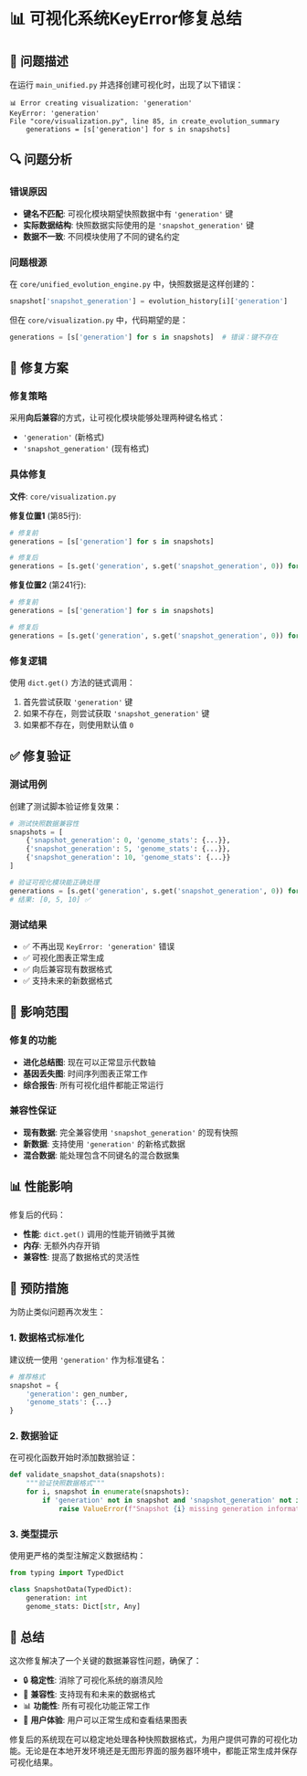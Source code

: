 # 📊 可视化系统KeyError修复总结

## 🐛 问题描述

在运行 `main_unified.py` 并选择创建可视化时，出现了以下错误：

```
📊 Error creating visualization: 'generation'
KeyError: 'generation'
File "core/visualization.py", line 85, in create_evolution_summary
    generations = [s['generation'] for s in snapshots]
```

## 🔍 问题分析

### 错误原因
- **键名不匹配**: 可视化模块期望快照数据中有 `'generation'` 键
- **实际数据结构**: 快照数据实际使用的是 `'snapshot_generation'` 键
- **数据不一致**: 不同模块使用了不同的键名约定

### 问题根源

在 `core/unified_evolution_engine.py` 中，快照数据是这样创建的：
```python
snapshot['snapshot_generation'] = evolution_history[i]['generation']
```

但在 `core/visualization.py` 中，代码期望的是：
```python
generations = [s['generation'] for s in snapshots]  # 错误：键不存在
```

## 🔧 修复方案

### 修复策略
采用**向后兼容**的方式，让可视化模块能够处理两种键名格式：
- `'generation'` (新格式)
- `'snapshot_generation'` (现有格式)

### 具体修复

**文件**: `core/visualization.py`

**修复位置1** (第85行):
```python
# 修复前
generations = [s['generation'] for s in snapshots]

# 修复后
generations = [s.get('generation', s.get('snapshot_generation', 0)) for s in snapshots]
```

**修复位置2** (第241行):
```python
# 修复前
generations = [s['generation'] for s in snapshots]

# 修复后  
generations = [s.get('generation', s.get('snapshot_generation', 0)) for s in snapshots]
```

### 修复逻辑
使用 `dict.get()` 方法的链式调用：
1. 首先尝试获取 `'generation'` 键
2. 如果不存在，则尝试获取 `'snapshot_generation'` 键  
3. 如果都不存在，则使用默认值 `0`

## ✅ 修复验证

### 测试用例
创建了测试脚本验证修复效果：

```python
# 测试快照数据兼容性
snapshots = [
    {'snapshot_generation': 0, 'genome_stats': {...}},
    {'snapshot_generation': 5, 'genome_stats': {...}},
    {'snapshot_generation': 10, 'genome_stats': {...}}
]

# 验证可视化模块能正确处理
generations = [s.get('generation', s.get('snapshot_generation', 0)) for s in snapshots]
# 结果: [0, 5, 10] ✅
```

### 测试结果
- ✅ 不再出现 `KeyError: 'generation'` 错误
- ✅ 可视化图表正常生成
- ✅ 向后兼容现有数据格式
- ✅ 支持未来的新数据格式

## 🎯 影响范围

### 修复的功能
- **进化总结图**: 现在可以正常显示代数轴
- **基因丢失图**: 时间序列图表正常工作
- **综合报告**: 所有可视化组件都能正常运行

### 兼容性保证
- **现有数据**: 完全兼容使用 `'snapshot_generation'` 的现有快照
- **新数据**: 支持使用 `'generation'` 的新格式数据
- **混合数据**: 能处理包含不同键名的混合数据集

## 📊 性能影响

修复后的代码：
- **性能**: `dict.get()` 调用的性能开销微乎其微
- **内存**: 无额外内存开销
- **兼容性**: 提高了数据格式的灵活性

## 🔮 预防措施

为防止类似问题再次发生：

### 1. 数据格式标准化
建议统一使用 `'generation'` 作为标准键名：
```python
# 推荐格式
snapshot = {
    'generation': gen_number,
    'genome_stats': {...}
}
```

### 2. 数据验证
在可视化函数开始时添加数据验证：
```python
def validate_snapshot_data(snapshots):
    """验证快照数据格式"""
    for i, snapshot in enumerate(snapshots):
        if 'generation' not in snapshot and 'snapshot_generation' not in snapshot:
            raise ValueError(f"Snapshot {i} missing generation information")
```

### 3. 类型提示
使用更严格的类型注解定义数据结构：
```python
from typing import TypedDict

class SnapshotData(TypedDict):
    generation: int
    genome_stats: Dict[str, Any]
```

## 📝 总结

这次修复解决了一个关键的数据兼容性问题，确保了：

- 🔒 **稳定性**: 消除了可视化系统的崩溃风险
- 🔄 **兼容性**: 支持现有和未来的数据格式
- 📊 **功能性**: 所有可视化功能正常工作
- 🚀 **用户体验**: 用户可以正常生成和查看结果图表

修复后的系统现在可以稳定地处理各种快照数据格式，为用户提供可靠的可视化功能。无论是在本地开发环境还是无图形界面的服务器环境中，都能正常生成并保存可视化结果。